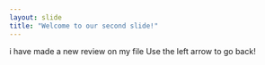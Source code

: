 ```yaml
---
layout: slide
title: "Welcome to our second slide!"
---
```

i have made a new review on my file
Use the left arrow to go back!
